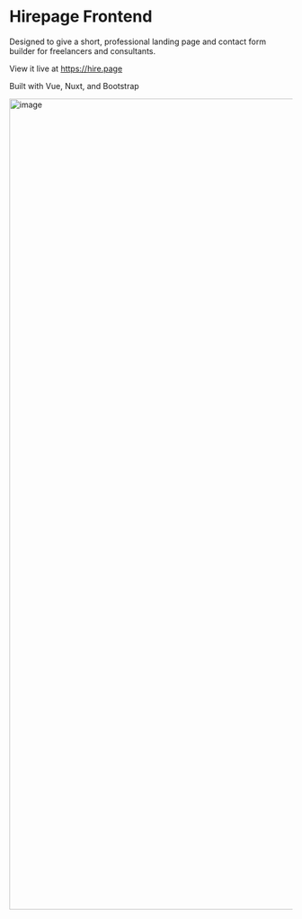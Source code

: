# Hirepage Frontend

Designed to give a short, professional landing page and contact form builder for freelancers and consultants.

View it live at https://hire.page

Built with Vue, Nuxt, and Bootstrap

<img width="1440" alt="image" src="https://github.com/hirepage/web/assets/16690226/5b6859e3-daef-44b9-86bd-69a22482dba4">


